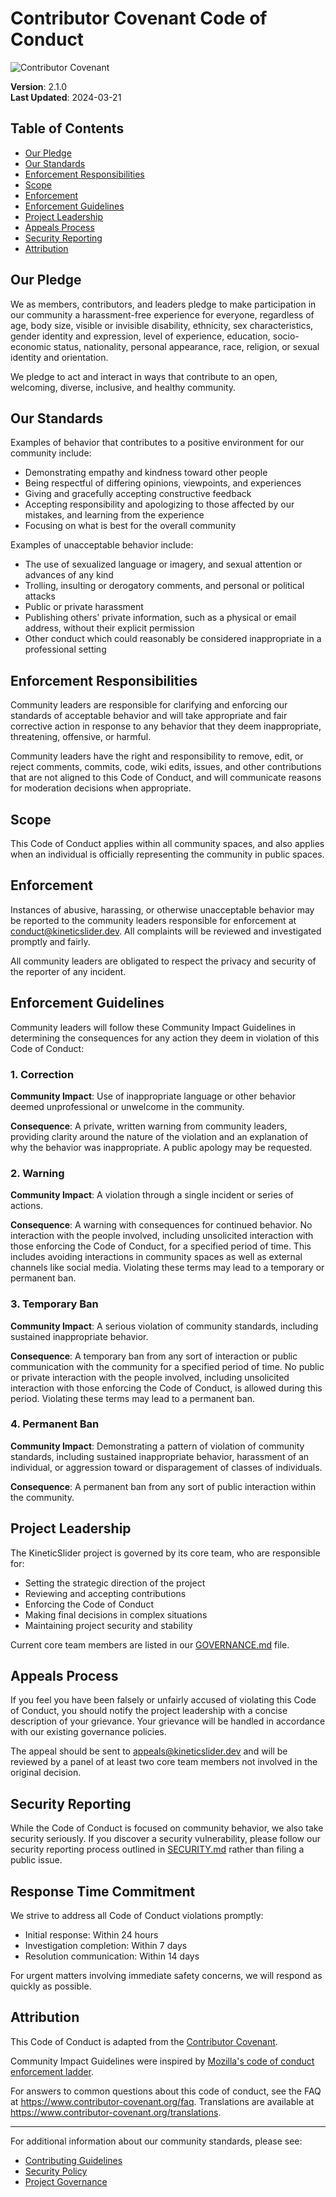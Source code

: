 # Contributor Covenant Code of Conduct

![Contributor Covenant](https://img.shields.io/badge/Contributor%20Covenant-2.1-4baaaa.svg)

**Version**: 2.1.0  
**Last Updated**: 2024-03-21

## Table of Contents

- [Our Pledge](#our-pledge)
- [Our Standards](#our-standards)
- [Enforcement Responsibilities](#enforcement-responsibilities)
- [Scope](#scope)
- [Enforcement](#enforcement)
- [Enforcement Guidelines](#enforcement-guidelines)
- [Project Leadership](#project-leadership)
- [Appeals Process](#appeals-process)
- [Security Reporting](#security-reporting)
- [Attribution](#attribution)

## Our Pledge

We as members, contributors, and leaders pledge to make participation in our
community a harassment-free experience for everyone, regardless of age, body
size, visible or invisible disability, ethnicity, sex characteristics, gender
identity and expression, level of experience, education, socio-economic status,
nationality, personal appearance, race, religion, or sexual identity
and orientation.

We pledge to act and interact in ways that contribute to an open, welcoming,
diverse, inclusive, and healthy community.

## Our Standards

Examples of behavior that contributes to a positive environment for our
community include:

* Demonstrating empathy and kindness toward other people
* Being respectful of differing opinions, viewpoints, and experiences
* Giving and gracefully accepting constructive feedback
* Accepting responsibility and apologizing to those affected by our mistakes,
  and learning from the experience
* Focusing on what is best for the overall community

Examples of unacceptable behavior include:

* The use of sexualized language or imagery, and sexual attention or
  advances of any kind
* Trolling, insulting or derogatory comments, and personal or political attacks
* Public or private harassment
* Publishing others' private information, such as a physical or email
  address, without their explicit permission
* Other conduct which could reasonably be considered inappropriate in a
  professional setting

## Enforcement Responsibilities

Community leaders are responsible for clarifying and enforcing our standards of
acceptable behavior and will take appropriate and fair corrective action in
response to any behavior that they deem inappropriate, threatening, offensive,
or harmful.

Community leaders have the right and responsibility to remove, edit, or reject
comments, commits, code, wiki edits, issues, and other contributions that are
not aligned to this Code of Conduct, and will communicate reasons for moderation
decisions when appropriate.

## Scope

This Code of Conduct applies within all community spaces, and also applies when
an individual is officially representing the community in public spaces.

## Enforcement

Instances of abusive, harassing, or otherwise unacceptable behavior may be
reported to the community leaders responsible for enforcement at
[conduct@kineticslider.dev](mailto:conduct@kineticslider.dev).
All complaints will be reviewed and investigated promptly and fairly.

All community leaders are obligated to respect the privacy and security of the
reporter of any incident.

## Enforcement Guidelines

Community leaders will follow these Community Impact Guidelines in determining
the consequences for any action they deem in violation of this Code of Conduct:

### 1. Correction

**Community Impact**: Use of inappropriate language or other behavior deemed
unprofessional or unwelcome in the community.

**Consequence**: A private, written warning from community leaders, providing
clarity around the nature of the violation and an explanation of why the
behavior was inappropriate. A public apology may be requested.

### 2. Warning

**Community Impact**: A violation through a single incident or series
of actions.

**Consequence**: A warning with consequences for continued behavior. No
interaction with the people involved, including unsolicited interaction with
those enforcing the Code of Conduct, for a specified period of time. This
includes avoiding interactions in community spaces as well as external channels
like social media. Violating these terms may lead to a temporary or
permanent ban.

### 3. Temporary Ban

**Community Impact**: A serious violation of community standards, including
sustained inappropriate behavior.

**Consequence**: A temporary ban from any sort of interaction or public
communication with the community for a specified period of time. No public or
private interaction with the people involved, including unsolicited interaction
with those enforcing the Code of Conduct, is allowed during this period.
Violating these terms may lead to a permanent ban.

### 4. Permanent Ban

**Community Impact**: Demonstrating a pattern of violation of community
standards, including sustained inappropriate behavior,  harassment of an
individual, or aggression toward or disparagement of classes of individuals.

**Consequence**: A permanent ban from any sort of public interaction within
the community.

## Project Leadership

The KineticSlider project is governed by its core team, who are responsible for:

* Setting the strategic direction of the project
* Reviewing and accepting contributions
* Enforcing the Code of Conduct
* Making final decisions in complex situations
* Maintaining project security and stability

Current core team members are listed in our [GOVERNANCE.md](./GOVERNANCE.md) file.

## Appeals Process

If you feel you have been falsely or unfairly accused of violating this Code of Conduct, you should notify the project leadership with a concise description of your grievance. Your grievance will be handled in accordance with our existing governance policies.

The appeal should be sent to [appeals@kineticslider.dev](mailto:appeals@kineticslider.dev) and will be reviewed by a panel of at least two core team members not involved in the original decision.

## Security Reporting

While the Code of Conduct is focused on community behavior, we also take security seriously. If you discover a security vulnerability, please follow our security reporting process outlined in [SECURITY.md](./SECURITY.md) rather than filing a public issue.

## Response Time Commitment

We strive to address all Code of Conduct violations promptly:

* Initial response: Within 24 hours
* Investigation completion: Within 7 days
* Resolution communication: Within 14 days

For urgent matters involving immediate safety concerns, we will respond as quickly as possible.

## Attribution

This Code of Conduct is adapted from the [Contributor Covenant](https://www.contributor-covenant.org).

Community Impact Guidelines were inspired by [Mozilla's code of conduct
enforcement ladder](https://github.com/mozilla/diversity).

For answers to common questions about this code of conduct, see the FAQ at
https://www.contributor-covenant.org/faq. Translations are available at
https://www.contributor-covenant.org/translations.

---

For additional information about our community standards, please see:
- [Contributing Guidelines](./CONTRIBUTING.md)
- [Security Policy](./SECURITY.md)
- [Project Governance](./GOVERNANCE.md) 